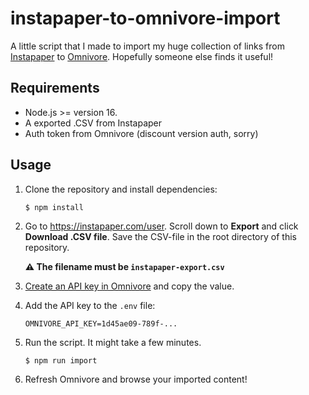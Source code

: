 # instapaper-to-omnivore-import

A little script that I made to import my huge collection of links from [Instapaper](https://instapaper.com/) to [Omnivore](https://omnivore.app/home). Hopefully someone else finds it useful!

## Requirements

- Node.js >= version 16.
- A exported .CSV from Instapaper
- Auth token from Omnivore (discount version auth, sorry)

## Usage

1. Clone the repository and install dependencies:

   ```sh
   $ npm install
   ```

2. Go to https://instapaper.com/user. Scroll down to **Export** and click **Download .CSV file**. Save the CSV-file in the root directory of this repository.

   **⚠️ The filename must be `instapaper-export.csv`**


3. [Create an API key in Omnivore](https://omnivore.app/settings/api) and copy the value.

4. Add the API key to the `.env` file:
   ```
   OMNIVORE_API_KEY=1d45ae09-789f-...
   ```
5. Run the script. It might take a few minutes.
   ```
   $ npm run import
   ```
6. Refresh Omnivore and browse your imported content!
